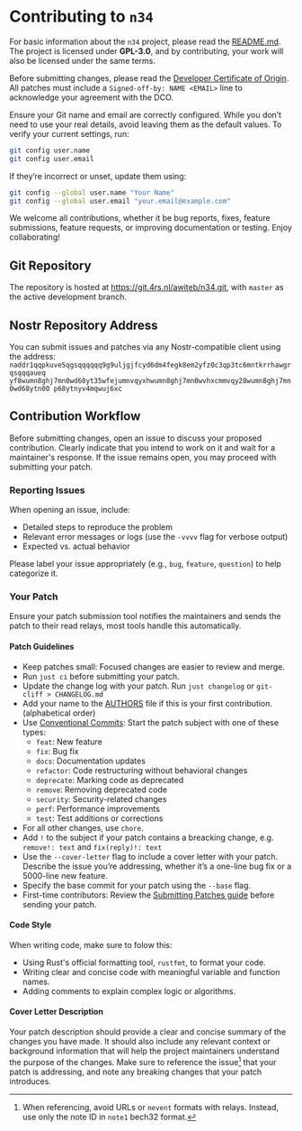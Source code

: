 # Contributing to `n34`

For basic information about the `n34` project, please read the
[README.md](README.md). The project is licensed under **GPL-3.0**, and by
contributing, your work will also be licensed under the same terms.

Before submitting changes, please read the [Developer Certificate of Origin](DCO).
All patches must include a `Signed-off-by: NAME <EMAIL>` line to acknowledge
your agreement with the DCO.

Ensure your Git name and email are correctly configured. While you don’t need to
use your real details, avoid leaving them as the default values. To verify your
current settings, run:

```bash
git config user.name
git config user.email
```

If they’re incorrect or unset, update them using:

```bash
git config --global user.name "Your Name"
git config --global user.email "your.email@example.com"
```

We welcome all contributions, whether it be bug reports, fixes, feature
submissions, feature requests, or improving documentation or testing. Enjoy
collaborating!

## Git Repository

The repository is hosted at <https://git.4rs.nl/awiteb/n34.git>, with `master`
as the active development branch.

## Nostr Repository Address

You can submit issues and patches via any
Nostr-compatible client using the address:
`naddr1qqpkuve5qgsqqqqqq9g9uljgjfcyd6dm4fegk8em2yfz0c3qp3tc6mntkrrhawgrqsqqqaueq
yf8wumn8ghj7mn0wd68yt35wfejumnvqyxhwumn8ghj7mn0wvhxcmmvqy28wumn8ghj7mn0wd68ytn00
p68ytnyv4mqwuj6xc`

## Contribution Workflow

Before submitting changes, open an issue to discuss your proposed contribution.
Clearly indicate that you intend to work on it and wait for a maintainer's
response. If the issue remains open, you may proceed with submitting your patch.

### Reporting Issues

When opening an issue, include:
- Detailed steps to reproduce the problem
- Relevant error messages or logs (use the `-vvvv` flag for verbose output)
- Expected vs. actual behavior

Please label your issue appropriately (e.g., `bug`, `feature`, `question`) to
help categorize it.

### Your Patch

Ensure your patch submission tool notifies the maintainers and sends the patch
to their read relays, most tools handle this automatically.

#### Patch Guidelines

- Keep patches small: Focused changes are easier to review and merge.
- Run `just ci` before submitting your patch.
- Update the change log with your patch. Run `just changelog` or `git-cliff > CHANGELOG.md`
- Add your name to the [AUTHORS](AUTHORS) file if this is your first contribution. (alphabetical order)
- Use [Conventional Commits]: Start the patch subject with one of these types:
  - `feat`: New feature
  - `fix`: Bug fix
  - `docs`: Documentation updates
  - `refactor`: Code restructuring without behavioral changes
  - `deprecate`: Marking code as deprecated
  - `remove`: Removing deprecated code
  - `security`: Security-related changes
  - `perf`: Performance improvements
  - `test`: Test additions or corrections
- For all other changes, use `chore`.
- Add `!` to the subject if your patch contains a breacking change, e.g.
`remove!: text` and `fix(reply)!: text`
- Use the `--cover-letter` flag to include a cover letter with your patch. Describe the issue you’re addressing, whether it’s a one-line bug fix or a 5000-line new feature.
- Specify the base commit for your patch using the `--base` flag.
- First-time contributors: Review the [Submitting Patches guide](https://www.kernel.org/doc/html/latest/process/submitting-patches.html) before sending your patch.

#### Code Style

When writing code, make sure to folow this:
- Using Rust's official formatting tool, `rustfmt`, to format your code.
- Writing clear and concise code with meaningful variable and function names.
- Adding comments to explain complex logic or algorithms.

#### Cover Letter Description

Your patch description should provide a clear and concise summary of the changes you
have made. It should also include any relevant context or background information
that will help the project maintainers understand the purpose of the changes.
Make sure to reference the issue[^1] that your patch is addressing, and note any breaking
changes that your patch introduces.



[^1]: When referencing, avoid URLs or `nevent` formats with relays. Instead, use only the note ID in `note1` bech32 format.

[Conventional Commits]: https://www.conventionalcommits.org/en/v1.0.0/
